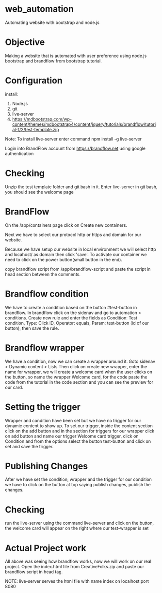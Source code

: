 # web_automation
Automating website with bootstrap and node.js

# Objective
Making a website that is automated with user preference using node.js bootstrap and brandflow
from bootstrap tutorial.

# Configuration
install: 
1. Node.js
2. git
3. live-server
4. https://mdbootstrap.com/wp-content/themes/mdbootstrap4/content/jquery/tutorials/brandflow/tutorial-1/2/test-template.zip

Note: To install live-server enter command
npm install -g live-server

Login into BrandFlow account from https://brandflow.net using google authentication

# Checking
Unzip the test template folder and git bash in it. Enter live-server in git bash, you should see 
the welcome page

# BrandFlow
On the /app/containers page click on Create new containers.

Next we have to select our protocol http or https and domain for our website.

Because we have setup our website in local environment we will select http and locahost/ as domain
then click 'save'. To activate our container we need to click on the power button(small button in 
the end).

copy brandflow script from /app/brandflow-script and paste the script in head section between the 
comments.

# Brandflow condition
We have to create a condition based on the button #test-button in brandflow.
In brandflow click on the sidenav and go to automation > conditions. Create new rule and enter the
fields as Condition: Test condition, Type: Click ID, Operator: equals, Param: test-button (id of 
our button), then save the rule.

# Brandflow wrapper
We have a condition, now we can create a wrapper around it. Goto sidenav > Dynamic content > Lists
Then click on create new wrapper, enter the name for wrapper, we will create a welcome card when 
the user clicks on the button, so name the wrapper Welcome card, for the code paste the code from 
the tutorial in the code section and you can see the preview for our card.

# Setting the trigger
Wrapper and condition have been set but we have no trigger for our dynamic content to show up.
To set our trigger, inside the content section click on the add button and in the section for 
triggers for our wrapper click on add button and name our trigger Welcome card trigger, click
on Condition and from the options select the button test-button and click on set and save the 
trigger.

# Publishing Changes
After we have set the condition, wrapper and the trigger for our condition we have to click on 
the button at top saying publish changes, publish the changes.

# Checking
run the live-server using the command live-server and click on the button, the welcome card will
appear on the right where our test-wrapper is set

# Actual Project work
All above was seeing how brandflow works, now we will work on our real project. Open the 
index.html file from CreativeFolks.zip and paste our brandflow script in head tag.

NOTE: live-server serves the html file with name index on localhost port 8080